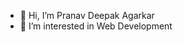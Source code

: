 - 👋 Hi, I’m Pranav Deepak Agarkar
- 👀 I’m interested in Web Development 

<!---
PranavDeepakAgarkar/PranavDeepakAgarkar is a ✨ special ✨ repository because its `README.md` (this file) appears on your GitHub profile.
You can click the Preview link to take a look at your changes.
--->
